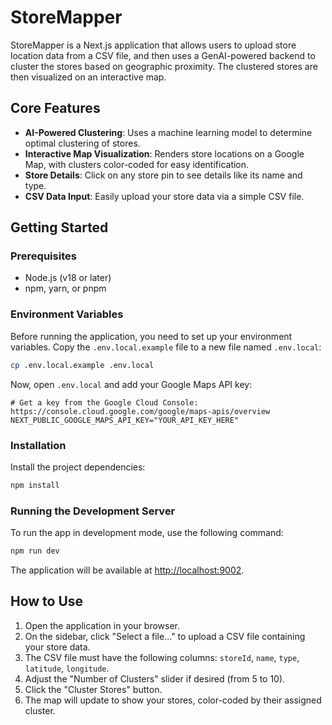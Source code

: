 # StoreMapper

StoreMapper is a Next.js application that allows users to upload store location data from a CSV file, and then uses a GenAI-powered backend to cluster the stores based on geographic proximity. The clustered stores are then visualized on an interactive map.

## Core Features

- **AI-Powered Clustering**: Uses a machine learning model to determine optimal clustering of stores.
- **Interactive Map Visualization**: Renders store locations on a Google Map, with clusters color-coded for easy identification.
- **Store Details**: Click on any store pin to see details like its name and type.
- **CSV Data Input**: Easily upload your store data via a simple CSV file.

## Getting Started

### Prerequisites

- Node.js (v18 or later)
- npm, yarn, or pnpm

### Environment Variables

Before running the application, you need to set up your environment variables. Copy the `.env.local.example` file to a new file named `.env.local`:

```bash
cp .env.local.example .env.local
```

Now, open `.env.local` and add your Google Maps API key:

```
# Get a key from the Google Cloud Console: https://console.cloud.google.com/google/maps-apis/overview
NEXT_PUBLIC_GOOGLE_MAPS_API_KEY="YOUR_API_KEY_HERE"
```

### Installation

Install the project dependencies:

```bash
npm install
```

### Running the Development Server

To run the app in development mode, use the following command:

```bash
npm run dev
```

The application will be available at [http://localhost:9002](http://localhost:9002).

## How to Use

1.  Open the application in your browser.
2.  On the sidebar, click "Select a file..." to upload a CSV file containing your store data.
3.  The CSV file must have the following columns: `storeId`, `name`, `type`, `latitude`, `longitude`.
4.  Adjust the "Number of Clusters" slider if desired (from 5 to 10).
5.  Click the "Cluster Stores" button.
6.  The map will update to show your stores, color-coded by their assigned cluster.
